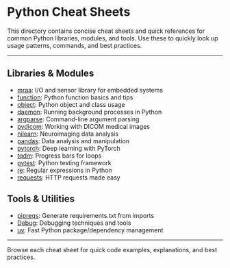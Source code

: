 # Python Cheat Sheets

This directory contains concise cheat sheets and quick references for common Python libraries, modules, and tools. Use these to quickly look up usage patterns, commands, and best practices.

---

## Libraries & Modules

- [mraa](mraa.md): I/O and sensor library for embedded systems
- [function](function.md): Python function basics and tips
- [object](object.md): Python object and class usage
- [daemon](daemon.md): Running background processes in Python
- [argparse](argparse.md): Command-line argument parsing
- [pydicom](pydicom.md): Working with DICOM medical images
- [nilearn](nilearn.md): Neuroimaging data analysis
- [pandas](pandas.md): Data analysis and manipulation
- [pytorch](pytorch.md): Deep learning with PyTorch
- [tqdm](tqdm.md): Progress bars for loops
- [pytest](pytest.md): Python testing framework
- [re](re.md): Regular expressions in Python
- [requests](requests.md): HTTP requests made easy

## Tools & Utilities

- [pipreqs](pipreqs.md): Generate requirements.txt from imports
- [Debug](Debug.md): Debugging techniques and tools
- [uv](uv.md): Fast Python package/dependency management

---

Browse each cheat sheet for quick code examples, explanations, and best practices.
